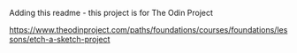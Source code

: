 Adding this readme - this project is for The Odin Project 

https://www.theodinproject.com/paths/foundations/courses/foundations/lessons/etch-a-sketch-project
